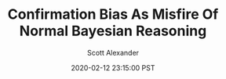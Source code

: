 ---
layout: podcast
title: "Confirmation Bias As Misfire Of Normal Bayesian Reasoning"
author: Scott Alexander
description: https://slatestarcodex.com/2020/02/12/confirmation-bias-as-misfire-of-normal-bayesian-reasoning/
date: 2020-02-12 23:15:00 PST
length: 717165
duration: 179
guid: confirmation-bias-as-misfire-of-normal-bayesian-reasoning
---